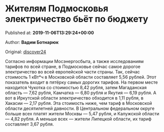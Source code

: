 
# Жителям Подмосковья электричество бьёт по бюджету

Published at: **2019-11-06T13:29:24+00:00**

Author: **Вадим Ботнарюк**

Original: [discover24](https://discover24.ru/2019/11/zhitelyam-podmoskovya-elektrichestvo-byot-po-byudzhetu/)

Согласно информации Мосэнергосбыта, а также исследованиям тарифов по всей стране, в Подмосковье сейчас самое дорогое электричество во всей европейской части страны.
Так, сейчас стоимость 1 кВт*ч в Московской области составляет 5,56 рублей. Этот показатель входит в пятёрку самых дорогих тарифов.
На первом месте находится Чукотка со стоимостью 8,42 рубля, затем Магаданская область — 7,62 рубля, Камчатка — 6,80 рубля и Якутия — 6,19 рубля.
А вот в Иркутской области электричество обходится в 1,11 рубля, в Хакасии — 2,17 рубля. Эта стоимость ниже, чем тариф в Московской области десятилетней давности.
В Центральном федеральном округе больше всех платят жители Москвы — 5,47 рубля, и Калужской области — 4,82 рубля. А меньше всех — жители Липецкой области, их тариф составляет 3,67 рубля.
